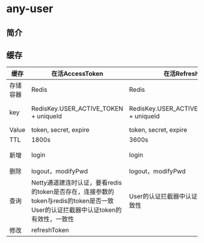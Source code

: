 # any-user
## 简介

## 缓存

| 缓存     | 在活AccessToken                                              | 在活RefreshToken                              | 请求记录                                                |
| -------- | ------------------------------------------------------------ | --------------------------------------------- | ------------------------------------------------------- |
| 存储容器 | Redis                                                        | Redis                                         | Redis                                                   |
| key      | RedisKey.USER_ACTIVE_TOKEN + uniqueId                        | RedisKey.USER_ACTIVE_TOKEN_REFRESH + uniqueId | RedisKey.USER_REQ_RECORD + uniqueId + SPLIT_V + traceId |
| Value    | token, secret, expire                                        | token, secret, expire                         | ""                                                      |
| TTL      | 1800s                                                        | 3600s                                         | 300s                                                    |
| 新增     | login                                                        | login                                         | User的认证拦截器中认证成功的请求                        |
| 删除     | logout，modifyPwd                                            | logout，modifyPwd                             |                                                         |
| 查询     | Netty通道建连时认证，要看redis的token是否存在，连接参数的token与redis的token是否一致<br />User的认证拦截器中认证token的有效性，一致性 | User的认证拦截器中认证token的有效性，一致性   | User的认证拦截器中认证时，看是不是重放攻击              |
| 修改     | refreshToken                                                 |                                               |                                                         |

